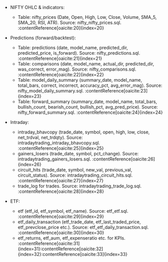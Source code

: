 - NIFTY OHLC & indicators:
  - Table: nifty_prices (Date, Open, High, Low, Close, Volume, SMA_5, SMA_20, RSI, ATR). Source: nifty_nifty_prices.sql. :contentReference[oaicite:20]{index=20}

- Predictions (forward/backtest):
  - Table: predictions (date, model_name, predicted_dir, predicted_price, is_forward). Source: nifty_predictions.sql. :contentReference[oaicite:21]{index=21}
  - Table: comparisons (date, model_name, actual_dir, predicted_dir, was_correct, error_mag). Source: nifty_comparisons.sql. :contentReference[oaicite:22]{index=22}
  - Table: model_daily_summary (summary_date, model_name, total_bars, correct, incorrect, accuracy_pct, avg_error_mag). Source: nifty_model_daily_summary.sql. :contentReference[oaicite:23]{index=23}
  - Table: forward_summary (summary_date, model_name, total_bars, bullish_count, bearish_count, bullish_pct, avg_pred_price). Source: nifty_forward_summary.sql. :contentReference[oaicite:24]{index=24}

- Intraday:
  - intraday_bhavcopy (trade_date, symbol, open, high, low, close, net_trdval, net_trdqty). Source: intradaytrading_intraday_bhavcopy.sql. :contentReference[oaicite:25]{index=25}
  - gainers_losers (trade_date, symbol, pct_change). Source: intradaytrading_gainers_losers.sql. :contentReference[oaicite:26]{index=26}
  - circuit_hits (trade_date, symbol, new_val, previous_val, circuit_status). Source: intradaytrading_circuit_hits.sql. :contentReference[oaicite:27]{index=27}
  - trade_log for trades. Source: intradaytrading_trade_log.sql. :contentReference[oaicite:28]{index=28}

- ETF:
  - etf (etf_id, etf_symbol, etf_name). Source: etf_etf.sql. :contentReference[oaicite:29]{index=29}
  - etf_daily_transaction (etf_trade_date, etf_last_traded_price, etf_prevclose_price etc.). Source: etf_etf_daily_transaction.sql. :contentReference[oaicite:30]{index=30}
  - etf_returns, etf_aum, etf_expenseratio etc. for KPIs. :contentReference[oaicite:31]{index=31}:contentReference[oaicite:32]{index=32}:contentReference[oaicite:33]{index=33}
